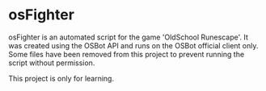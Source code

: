 # osFighter 

osFighter is an automated script for the game 'OldSchool Runescape'. It was created using the OSBot API and runs on the OSBot official client only.
Some files have been removed from this project to prevent running the script without permission. 

This project is only for learning.
